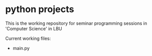 # python projects
This is the working repository for seminar programming sessions in 'Computer Science' in LBU

Current working files:
- main.py